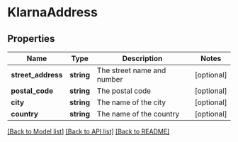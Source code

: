 # KlarnaAddress

## Properties
Name | Type | Description | Notes
------------ | ------------- | ------------- | -------------
**street_address** | **string** | The street name and number | [optional] 
**postal_code** | **string** | The postal code | [optional] 
**city** | **string** | The name of the city | [optional] 
**country** | **string** | The name of the country | [optional] 

[[Back to Model list]](../../README.md#documentation-for-models) [[Back to API list]](../../README.md#documentation-for-api-endpoints) [[Back to README]](../../README.md)

